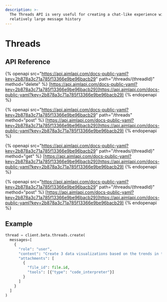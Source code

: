 ```yaml
---
description: >-
  The Threads API is very useful for creating a chat-like experience with a
  relatively large message history
---
```


# Threads

## API Reference

{% openapi src="https://api.aimlapi.com/docs-public-yaml?key=2b878a3c71a785f13366e9be96bacb29" path="/threads/{threadId}" method="delete" %}
[https://api.aimlapi.com/docs-public-yaml?key=2b878a3c71a785f13366e9be96bacb29](https://api.aimlapi.com/docs-public-yaml?key=2b878a3c71a785f13366e9be96bacb29)
{% endopenapi %}

{% openapi src="https://api.aimlapi.com/docs-public-yaml?key=2b878a3c71a785f13366e9be96bacb29" path="/threads" method="post" %}
[https://api.aimlapi.com/docs-public-yaml?key=2b878a3c71a785f13366e9be96bacb29](https://api.aimlapi.com/docs-public-yaml?key=2b878a3c71a785f13366e9be96bacb29)
{% endopenapi %}

{% openapi src="https://api.aimlapi.com/docs-public-yaml?key=2b878a3c71a785f13366e9be96bacb29" path="/threads/{threadId}" method="get" %}
[https://api.aimlapi.com/docs-public-yaml?key=2b878a3c71a785f13366e9be96bacb29](https://api.aimlapi.com/docs-public-yaml?key=2b878a3c71a785f13366e9be96bacb29)
{% endopenapi %}

{% openapi src="https://api.aimlapi.com/docs-public-yaml?key=2b878a3c71a785f13366e9be96bacb29" path="/threads/{threadId}" method="post" %}
[https://api.aimlapi.com/docs-public-yaml?key=2b878a3c71a785f13366e9be96bacb29](https://api.aimlapi.com/docs-public-yaml?key=2b878a3c71a785f13366e9be96bacb29)
{% endopenapi %}

## Example

```python
thread = client.beta.threads.create(
  messages=[
    {
      "role": "user",
      "content": "Create 3 data visualizations based on the trends in this file.",
      "attachments": [
        {
          "file_id": file.id,
          "tools": [{"type": "code_interpreter"}]
        }
      ]
    }
  ]
)        
```
